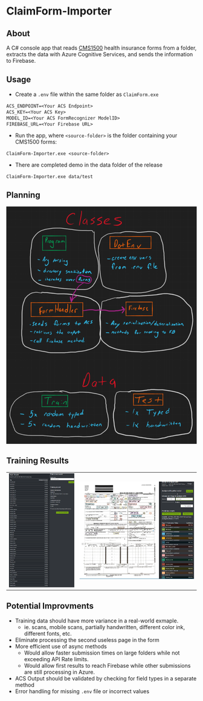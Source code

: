# ClaimForm-Importer

## About
A C# console app that reads [CMS1500](https://www.cms.gov/Medicare/CMS-Forms/CMS-Forms/CMS-Forms-Items/CMS1188854) health insurance forms from a folder, extracts the data with Azure Cognitive Services, and sends the information to Firebase.

## Usage
- Create a `.env` file within the same folder as `ClaimForm.exe`
```env
ACS_ENDPOINT=<Your ACS Endpoint>
ACS_KEY=<Your ACS Key>
MODEL_ID=<Your ACS FormRecognizer ModelID>
FIREBASE_URL=<Your Firebase URL>
```
- Run the app, where `<source-folder>` is the folder containing your CMS1500 forms:
```
ClaimForm-Importer.exe <source-folder>
```
- There are completed demo in the data folder of the release
```
ClaimForm-Importer.exe data/test
```
## Planning
<img src="img/whiteboard.png">

## Training Results
<table>
  <tr>
    <td>
      <img src="img/screen1.png">
    </td>
    <td>
      <img src="img/screen2.png">
    </td>
  </tr>
 </table>


## Potential Improvments
- Training data should have more variance in a real-world exmaple. 
  - ie. scans, mobile scans, partially handwritten, different color ink, different fonts, etc.
- Eliminate processing the second useless page in the form
- More efficient use of async methods
  - Would allow faster submission times on large folders while not exceeding API Rate limits. 
  - Would allow first results to reach Firebase while other submissions are still processing in Azure.
- ACS Output should be validated by checking for field types in a separate method
- Error handling for missing `.env` file or incorrect values
